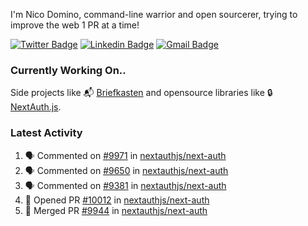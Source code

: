 
I'm Nico Domino, command-line warrior and open sourcerer, trying to improve the web 1 PR at a time!

[![Twitter Badge](https://img.shields.io/badge/-@ndom91-1ca0f1?style=flat-square&labelColor=1ca0f1&logo=twitter&logoColor=white&link=https://twitter.com/ndom91)](https://twitter.com/ndom91) [![Linkedin Badge](https://img.shields.io/badge/-ndom91-blue?style=flat-square&logo=Linkedin&logoColor=white&link=https://www.linkedin.com/in/ndom91/)](https://www.linkedin.com/in/ndom91/) [![Gmail Badge](https://img.shields.io/badge/-yo@ndo.dev-c14438?style=flat-square&logo=mail.ru&logoColor=white&link=mailto:yo@ndo.dev)](mailto:yo@ndo.dev)

### Currently Working On..

Side projects like 📬 [Briefkasten](https://briefkastenhq.com) and opensource libraries like 🔒 [NextAuth.js](https://github.com/nextauthjs/next-auth).

<!--START_SECTION_PROFILE_VIEWS:readme-info-->
<!--END_SECTION_PROFILE_VIEWS:readme-info-->

<!--START_SECTION_DAILY_COMMIT:readme-info-->
<!--END_SECTION_DAILY_COMMIT:readme-info-->

<!--START_SECTION_WEEKLY_COMMIT:readme-info-->
<!--END_SECTION_WEEKLY_COMMIT:readme-info-->

### Latest Activity

<!--START_SECTION:activity-->
1. 🗣 Commented on [#9971](https://github.com/nextauthjs/next-auth/pull/9971#issuecomment-1940477990) in [nextauthjs/next-auth](https://github.com/nextauthjs/next-auth)
2. 🗣 Commented on [#9650](https://github.com/nextauthjs/next-auth/pull/9650#issuecomment-1939516532) in [nextauthjs/next-auth](https://github.com/nextauthjs/next-auth)
3. 🗣 Commented on [#9381](https://github.com/nextauthjs/next-auth/pull/9381#issuecomment-1939515126) in [nextauthjs/next-auth](https://github.com/nextauthjs/next-auth)
4. 💪 Opened PR [#10012](https://github.com/nextauthjs/next-auth/pull/10012) in [nextauthjs/next-auth](https://github.com/nextauthjs/next-auth)
5. 🎉 Merged PR [#9944](https://github.com/nextauthjs/next-auth/pull/9944) in [nextauthjs/next-auth](https://github.com/nextauthjs/next-auth)
<!--END_SECTION:activity-->

